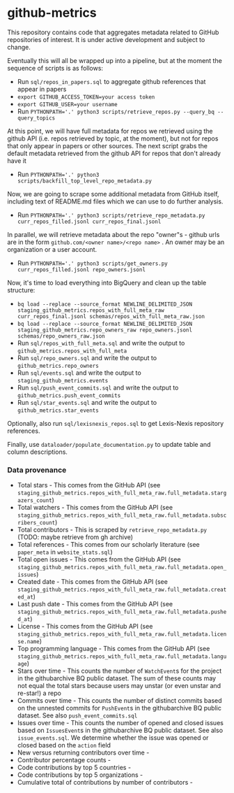 # github-metrics

This repository contains code that aggregates metadata related to GitHub repositories of interest. It is under
active development and subject to change.

Eventually this will all be wrapped up into a pipeline, but at the moment the sequence of scripts is as follows:

* Run `sql/repos_in_papers.sql` to aggregate github references that appear in papers
* `export GITHUB_ACCESS_TOKEN=your access token`
* `export GITHUB_USER=your username`
* Run `PYTHONPATH='.' python3 scripts/retrieve_repos.py --query_bq --query_topics`

At this point, we will have full metadata for repos we retrieved using the github API (i.e. repos retrieved
by topic, at the moment), but not for repos that only appear in papers or other sources. The next script
grabs the default metadata retrieved from the github API for repos that don't already have it

* Run `PYTHONPATH='.' python3 scripts/backfill_top_level_repo_metadata.py`

Now, we are going to scrape some additional metadata from GitHub itself, including text of README.md files
which we can use to do further analysis.

* Run `PYTHONPATH='.' python3 scripts/retrieve_repo_metadata.py curr_repos_filled.jsonl curr_repos_final.jsonl`

In parallel, we will retrieve metadata about the repo "owner"s - github urls are in the form
`github.com/<owner name>/<repo name>` . An owner may be an organization or a user account.

* Run `PYTHONPATH='.' python3 scripts/get_owners.py curr_repos_filled.jsonl repo_owners.jsonl`

Now, it's time to load everything into BigQuery and clean up the table structure:

* `bq load --replace --source_format NEWLINE_DELIMITED_JSON staging_github_metrics.repos_with_full_meta_raw curr_repos_final.jsonl schemas/repos_with_full_meta_raw.json`
* `bq load --replace --source_format NEWLINE_DELIMITED_JSON staging_github_metrics.repo_owners_raw repo_owners.jsonl schemas/repo_owners_raw.json`
* Run `sql/repos_with_full_meta.sql` and write the output to `github_metrics.repos_with_full_meta`
* Run `sql/repo_owners.sql` and write the output to `github_metrics.repo_owners`
* Run `sql/events.sql` and write the output to `staging_github_metrics.events`
* Run `sql/push_event_commits.sql` and write the output to `github_metrics.push_event_commits`
* Run `sql/star_events.sql` and write the output to `github_metrics.star_events`

Optionally, also run `sql/lexisnexis_repos.sql` to get Lexis-Nexis repository references.

Finally, use `dataloader/populate_documentation.py` to update table and column descriptions.

### Data provenance

* Total stars - This comes from the GitHub API (see `staging_github_metrics.repos_with_full_meta_raw.full_metadata.stargazers_count`)
* Total watchers - This comes from the GitHub API (see `staging_github_metrics.repos_with_full_meta_raw.full_metadata.subscribers_count`)
* Total contributors - This is scraped by `retrieve_repo_metadata.py` (TODO: maybe retrieve from gh archive)
* Total references - This comes from our scholarly literature (see `paper_meta` in `website_stats.sql`)
* Total open issues - This comes from the GitHub API (see `staging_github_metrics.repos_with_full_meta_raw.full_metadata.open_issues`)
* Created date - This comes from the GitHub API (see `staging_github_metrics.repos_with_full_meta_raw.full_metadata.created_at`)
* Last push date - This comes from the GitHub API (see `staging_github_metrics.repos_with_full_meta_raw.full_metadata.pushed_at`)
* License - This comes from the GitHub API (see `staging_github_metrics.repos_with_full_meta_raw.full_metadata.license.name`)
* Top programming language - This comes from the GitHub API (see `staging_github_metrics.repos_with_full_meta_raw.full_metadata.language`)
* Stars over time - This counts the number of `WatchEvent`s for the project in the githubarchive BQ public dataset. The sum of these counts
may not equal the total stars because users may unstar (or even unstar and re-star!) a repo
* Commits over time - This counts the number of distinct commits based on the unnested commits for `PushEvent`s
in the githubarchive BQ public dataset. See also `push_event_commits.sql`
* Issues over time - This counts the number of opened and closed issues based on `IssuesEvent`s
in the githubarchive BQ public dataset. See also `issue_events.sql`. We determine whether the issue was opened or closed based on the `action`
field
* New versus returning contributors over time -
* Contributor percentage counts -
* Code contributions by top 5 countries -
* Code contributions by top 5 organizations -
* Cumulative total of contributions by number of contributors -
